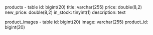 products - table
id: bigint(20)
title: varchar(255)
price: double(8,2)
new_price: double(8,2)
in_stock: tinyint(1)
description: text

product_images - table
id: bigint(20)
image: varchar(255)
product_id: bigint(20)